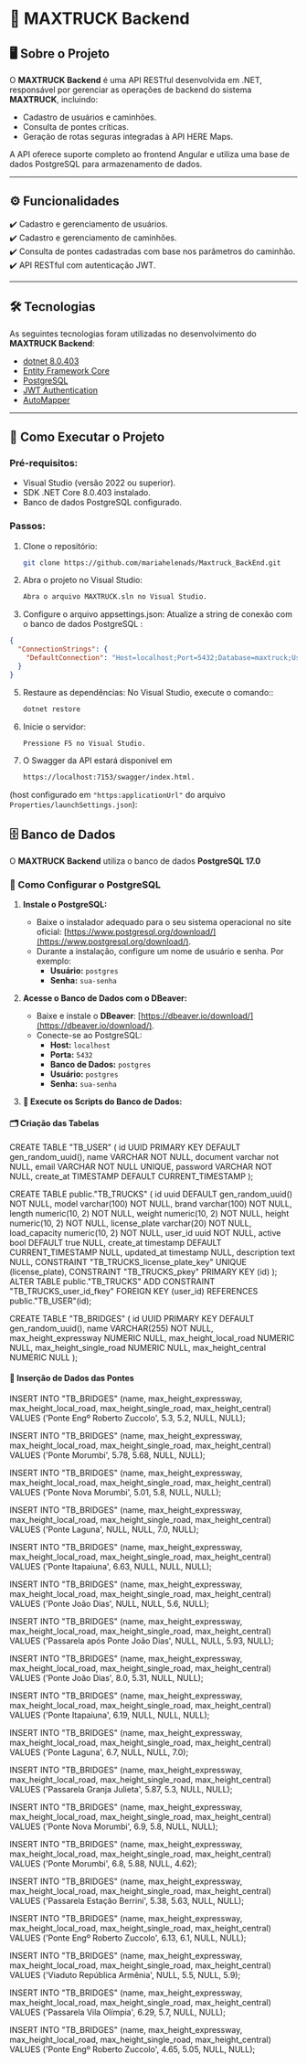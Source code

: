 # 🚚 MAXTRUCK Backend

## 🖥️ Sobre o Projeto

O **MAXTRUCK Backend** é uma API RESTful desenvolvida em .NET, responsável por gerenciar as operações de backend do sistema **MAXTRUCK**, incluindo:

- Cadastro de usuários e caminhões.
- Consulta de pontes críticas.
- Geração de rotas seguras integradas à API HERE Maps.

A API oferece suporte completo ao frontend Angular e utiliza uma base de dados PostgreSQL para armazenamento de dados.

---

## ⚙️ Funcionalidades

✔️ Cadastro e gerenciamento de usuários.  
✔️ Cadastro e gerenciamento de caminhões.  
✔️ Consulta de pontes cadastradas com base nos parâmetros do caminhão.  
✔️ API RESTful com autenticação JWT.

---

## 🛠️ Tecnologias

As seguintes tecnologias foram utilizadas no desenvolvimento do **MAXTRUCK Backend**:

- [dotnet 8.0.403](https://learn.microsoft.com/dotnet/)
- [Entity Framework Core](https://learn.microsoft.com/ef/core/)
- [PostgreSQL](https://www.postgresql.org/)
- [JWT Authentication](https://jwt.io/)
- [AutoMapper](https://automapper.org/)

---

## 🚀 Como Executar o Projeto

### Pré-requisitos:

- Visual Studio (versão 2022 ou superior).
- SDK .NET Core 8.0.403 instalado.
- Banco de dados PostgreSQL configurado.

### Passos:

1. Clone o repositório:
   ```bash
   git clone https://github.com/mariahelenads/Maxtruck_BackEnd.git

   ```
2. Abra o projeto no Visual Studio:

   ```bash
   Abra o arquivo MAXTRUCK.sln no Visual Studio.

   ```

3. Configure o arquivo appsettings.json: Atualize a string de conexão com o banco de dados PostgreSQL :

```json
{
  "ConnectionStrings": {
    "DefaultConnection": "Host=localhost;Port=5432;Database=maxtruck;Username=seu-usuario;Password=sua-senha"
  }
}
```

5. Restaure as dependências: No Visual Studio, execute o comando::

   ```bash
   dotnet restore

   ```

6. Inicie o servidor:

   ```bash
   Pressione F5 no Visual Studio.

   ```

6. O Swagger da API estará disponivel em 
   ```bash
   https://localhost:7153/swagger/index.html.

   ```
(host configurado em `"https:applicationUrl"` do arquivo `Properties/launchSettings.json`):

## 🗄️ Banco de Dados

O **MAXTRUCK Backend** utiliza o banco de dados **PostgreSQL 17.0** 

### 🐘 Como Configurar o PostgreSQL

1. **Instale o PostgreSQL:**
   - Baixe o instalador adequado para o seu sistema operacional no site oficial: [https://www.postgresql.org/download/](https://www.postgresql.org/download/).
   - Durante a instalação, configure um nome de usuário e senha. Por exemplo:
     - **Usuário:** `postgres`
     - **Senha:** `sua-senha`

2. **Acesse o Banco de Dados com o DBeaver:**
   - Baixe e instale o **DBeaver**: [https://dbeaver.io/download/](https://dbeaver.io/download/).
   - Conecte-se ao PostgreSQL:
     - **Host:** `localhost`
     - **Porta:** `5432`
     - **Banco de Dados:** `postgres`
     - **Usuário:** `postgres`
     - **Senha:** `sua-senha`

3. **📜 Execute os Scripts do Banco de Dados:**

#### 🗂️ Criação das Tabelas

CREATE TABLE "TB_USER" (
    id UUID PRIMARY KEY DEFAULT gen_random_uuid(),
    name VARCHAR NOT NULL,
    document varchar not NULL,
    email VARCHAR NOT NULL UNIQUE,
    password VARCHAR NOT NULL,
    create_at TIMESTAMP DEFAULT CURRENT_TIMESTAMP
);

CREATE TABLE public."TB_TRUCKS" (
	id uuid DEFAULT gen_random_uuid() NOT NULL,
	model varchar(100) NOT NULL,
	brand varchar(100) NOT NULL,
	length numeric(10, 2) NOT NULL,
	weight numeric(10, 2) NOT NULL,
	height numeric(10, 2) NOT NULL,
	license_plate varchar(20) NOT NULL,
	load_capacity numeric(10, 2) NOT NULL,
	user_id uuid NOT NULL,
	active bool DEFAULT true NULL,
	create_at timestamp DEFAULT CURRENT_TIMESTAMP NULL,
	updated_at timestamp NULL,
	description text NULL,
	CONSTRAINT "TB_TRUCKS_license_plate_key" UNIQUE (license_plate),
	CONSTRAINT "TB_TRUCKS_pkey" PRIMARY KEY (id)
);
ALTER TABLE public."TB_TRUCKS" ADD CONSTRAINT "TB_TRUCKS_user_id_fkey" FOREIGN KEY (user_id) REFERENCES public."TB_USER"(id);

CREATE TABLE "TB_BRIDGES" (
    id UUID PRIMARY KEY DEFAULT gen_random_uuid(),
    name VARCHAR(255) NOT NULL,
    max_height_expressway NUMERIC NULL,
    max_height_local_road NUMERIC NULL,
    max_height_single_road NUMERIC NULL,
    max_height_central NUMERIC NULL
);

#### 🌉 Inserção de Dados das Pontes
INSERT INTO "TB_BRIDGES" (name, max_height_expressway, max_height_local_road, max_height_single_road, max_height_central)
VALUES ('Ponte Engº Roberto Zuccolo', 5.3, 5.2, NULL, NULL);

INSERT INTO "TB_BRIDGES" (name, max_height_expressway, max_height_local_road, max_height_single_road, max_height_central)
VALUES ('Ponte Morumbi', 5.78, 5.68, NULL, NULL);

INSERT INTO "TB_BRIDGES" (name, max_height_expressway, max_height_local_road, max_height_single_road, max_height_central)
VALUES ('Ponte Nova Morumbi', 5.01, 5.8, NULL, NULL);

INSERT INTO "TB_BRIDGES" (name, max_height_expressway, max_height_local_road, max_height_single_road, max_height_central)
VALUES ('Ponte Laguna', NULL, NULL, 7.0, NULL);

INSERT INTO "TB_BRIDGES" (name, max_height_expressway, max_height_local_road, max_height_single_road, max_height_central)
VALUES ('Ponte Itapaiuna', 6.63, NULL, NULL, NULL);

INSERT INTO "TB_BRIDGES" (name, max_height_expressway, max_height_local_road, max_height_single_road, max_height_central)
VALUES ('Ponte João Dias', NULL, NULL, 5.6, NULL);

INSERT INTO "TB_BRIDGES" (name, max_height_expressway, max_height_local_road, max_height_single_road, max_height_central)
VALUES ('Passarela após Ponte João Dias', NULL, NULL, 5.93, NULL);

INSERT INTO "TB_BRIDGES" (name, max_height_expressway, max_height_local_road, max_height_single_road, max_height_central)
VALUES ('Ponte João Dias', 8.0, 5.31, NULL, NULL);

INSERT INTO "TB_BRIDGES" (name, max_height_expressway, max_height_local_road, max_height_single_road, max_height_central)
VALUES ('Ponte Itapaiuna', 6.19, NULL, NULL, NULL);

INSERT INTO "TB_BRIDGES" (name, max_height_expressway, max_height_local_road, max_height_single_road, max_height_central)
VALUES ('Ponte Laguna', 6.7, NULL, NULL, 7.0);

INSERT INTO "TB_BRIDGES" (name, max_height_expressway, max_height_local_road, max_height_single_road, max_height_central)
VALUES ('Passarela Granja Julieta', 5.87, 5.3, NULL, NULL);

INSERT INTO "TB_BRIDGES" (name, max_height_expressway, max_height_local_road, max_height_single_road, max_height_central)
VALUES ('Ponte Nova Morumbi', 6.9, 5.8, NULL, NULL);

INSERT INTO "TB_BRIDGES" (name, max_height_expressway, max_height_local_road, max_height_single_road, max_height_central)
VALUES ('Ponte Morumbi', 6.8, 5.88, NULL, 4.62);

INSERT INTO "TB_BRIDGES" (name, max_height_expressway, max_height_local_road, max_height_single_road, max_height_central)
VALUES ('Passarela Estação Berrini', 5.38, 5.63, NULL, NULL);

INSERT INTO "TB_BRIDGES" (name, max_height_expressway, max_height_local_road, max_height_single_road, max_height_central)
VALUES ('Ponte Engº Roberto Zuccolo', 6.13, 6.1, NULL, NULL);

INSERT INTO "TB_BRIDGES" (name, max_height_expressway, max_height_local_road, max_height_single_road, max_height_central)
VALUES ('Viaduto República Armênia', NULL, 5.5, NULL, 5.9);

INSERT INTO "TB_BRIDGES" (name, max_height_expressway, max_height_local_road, max_height_single_road, max_height_central)
VALUES ('Passarela Vila Olímpia', 6.29, 5.7, NULL, NULL);

INSERT INTO "TB_BRIDGES" (name, max_height_expressway, max_height_local_road, max_height_single_road, max_height_central)
VALUES ('Ponte Engº Roberto Zuccolo', 4.65, 5.05, NULL, NULL);
